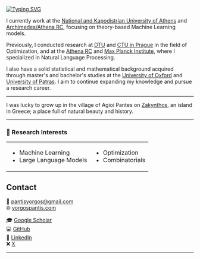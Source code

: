 [![Typing SVG](https://readme-typing-svg.demolab.com/?lines=Hi,+I'm+Yorgos+Pantis)](https://git.io/typing-svg)

I currently work at the [National and Kapodistrian University of Athens](https://www.di.uoa.gr/en) and [Archimedes/Athena RC](https://archimedesai.gr/en/), focusing on theory-based Machine Learning models.

Previously, I conducted research at [DTU](https://www.compute.dtu.dk/) and [CTU in Prague](https://fel.cvut.cz/en) in the field of Optimization, and at the [Athena RC](https://www.athenarc.gr/en/imsi) and [Max Planck Institute](https://www.mis.mpg.de/), where I specialized in Natural Language Processing.

I also have a solid statistical and mathematical background acquired through master's and bachelor's studies at the [University of Oxford](https://www.stats.ox.ac.uk/) and [University of Patras](https://www.math.upatras.gr/en). I aim to continue expanding my knowledge and pursue a research career.

---

I was lucky to grow up in the village of Agioi Pantes on [Zakynthos](https://en.wikipedia.org/wiki/Zakynthos), an island in Greece; a place full of natural beauty and history.

---

### 🔬 Research Interests

<table>
  <tr>
    <td>

- Machine Learning  
- Large Language Models

</td>
    <td>

- Optimization  
- Combinatorials

</td>
  </tr>
</table>


## Contact

📧 [pantisyorgos@gmail.com](mailto:pantisyorgos@gmail.com)  
🌐 [yorgospantis.com](https://yorgospantis.com)

🎓 [Google Scholar](https://scholar.google.com/citations?user=SkQq70gAAAAJ&hl=en&oi=ao)  
💻 [GitHub](https://github.com/yorgospantis)  
🔗 [LinkedIn](https://www.linkedin.com/in/yorgospantis)  
❌ [X](https://x.com/yorgos_pantis)

---

